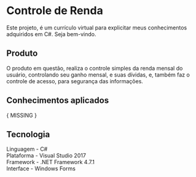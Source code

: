 # Controle de Renda 

Este projeto, é um currículo virtual para explicitar meus conhecimentos adquiridos em C#. Seja bem-vindo.

## Produto

O produto em questão, realiza o controle simples da renda mensal do usuário, controlando seu ganho mensal,
e suas dívidas, e, também faz o controle de acesso, para segurança das informações.

## Conhecimentos aplicados

{ MISSING }

## Tecnologia

Linguagem  - C# <br>
Plataforma - Visual Studio 2017 <br>
Framework  - .NET Framework 4.7.1 <br>
Interface  - Windows Forms <br>





